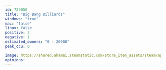 ```yaml
---
id: 729050
title: "Big Bang Billiards"
windows: "true"
mac: "false"
linux: false
positive: 2
negative: 1
estimated_owners: "0 - 20000"
peak_ccu: 0

image: https://shared.akamai.steamstatic.com/store_item_assets/steam/apps/729050/header.jpg?t=1572559916
opinions:
---
```

